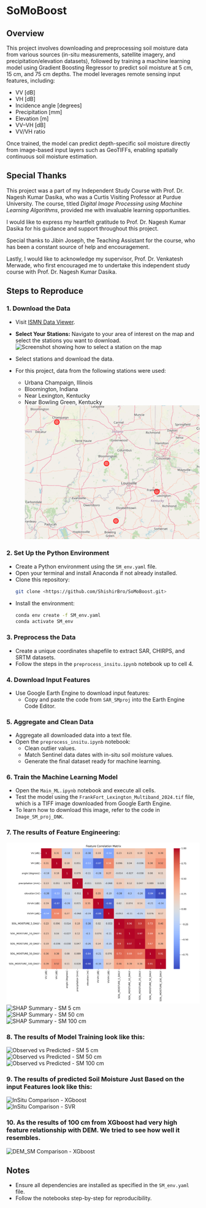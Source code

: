 # SoMoBoost

## Overview  
This project involves downloading and preprocessing soil moisture data from various sources (in-situ measurements, satellite imagery, and precipitation/elevation datasets), followed by training a machine learning model using Gradient Boosting Regressor to predict soil moisture at 5 cm, 15 cm, and 75 cm depths. The model leverages remote sensing input features, including:  

- VV [dB]  
- VH [dB]  
- Incidence angle [degrees]  
- Precipitation [mm]  
- Elevation [m]  
- VV–VH [dB]  
- VV/VH ratio   

Once trained, the model can predict depth-specific soil moisture directly from image-based input layers such as GeoTIFFs, enabling spatially continuous soil moisture estimation.  

## Special Thanks  

This project was a part of my Independent Study Course with Prof. Dr. Nagesh Kumar Dasika, who was a Curtis Visiting Professor at Purdue University. The course, titled *Digital Image Processing using Machine Learning Algorithms*, provided me with invaluable learning opportunities.  

I would like to express my heartfelt gratitude to Prof. Dr. Nagesh Kumar Dasika for his guidance and support throughout this project.  

Special thanks to Jibin Joseph, the Teaching Assistant for the course, who has been a constant source of help and encouragement.  

Lastly, I would like to acknowledge my supervisor, Prof. Dr. Venkatesh Merwade, who first encouraged me to undertake this independent study course with Prof. Dr. Nagesh Kumar Dasika.  

## Steps to Reproduce  

### 1. Download the Data  
- Visit [ISMN Data Viewer](https://ismn.earth/en/dataviewer/).
- **Select Your Stations:** Navigate to your area of interest on the map and    select the stations you want to download.
    ![Screenshot showing how to select a station on the map](images/Website.png)



- Select stations and download the data.  
- For this project, data from the following stations were used:  
    - Urbana Champaign, Illinois  
    - Bloomington, Indiana  
    - Near Lexington, Kentucky  
    - Near Bowling Green, Kentucky
    ![Screenshot showing our data points](images/Study_Area.png) 

### 2. Set Up the Python Environment  
- Create a Python environment using the `SM_env.yaml` file.  
- Open your terminal and install Anaconda if not already installed.  
- Clone this repository:  
    ```bash  
    git clone <https://github.com/ShishirBro/SoMoBoost.git>  
    ```  
- Install the environment:  
    ```bash  
    conda env create -f SM_env.yaml  
    conda activate SM_env  
    ```  

### 3. Preprocess the Data  
- Create a unique coordinates shapefile to extract SAR, CHIRPS, and SRTM datasets.  
- Follow the steps in the `preprocess_insitu.ipynb` notebook up to cell 4.  

### 4. Download Input Features  
- Use Google Earth Engine to download input features:  
    - Copy and paste the code from `SAR_SMproj` into the Earth Engine Code Editor.  

### 5. Aggregate and Clean Data  
- Aggregate all downloaded data into a text file.  
- Open the `preprocess_insitu.ipynb` notebook:  
    - Clean outlier values.  
    - Match Sentinel data dates with in-situ soil moisture values.  
    - Generate the final dataset ready for machine learning.  

### 6. Train the Machine Learning Model  
- Open the `Main_ML.ipynb` notebook and execute all cells.  
- Test the model using the `FrankFort_Lexington_Multiband_2024.tif` file, which is a TIFF image downloaded from Google Earth Engine.  
- To learn how to download this image, refer to the code in `Image_SM_proj_DNK`.  

### 7. The results of Feature Engineering:
![Correlation Matrix](Results/correlation_matrix.png)  
![SHAP Summary - SM 5 cm](SoMoBoost/Results/XGboost_SHAP_summary_SOIL_MOISTURE_5_DAILY.png)  
![SHAP Summary - SM 50 cm](SoMoBoost/Results/XGboost_SHAP_summary_SOIL_MOISTURE_50_DAILY.png)  
![SHAP Summary - SM 100 cm](SoMoBoost/Results/XGboost_SHAP_summary_SOIL_MOISTURE_100_DAILY.png)

### 8. The results of Model Training look like this: 
![Observed vs Predicted - SM 5 cm](SoMoBoost/Results/XGboost_Observed_vs_Predicted_SOIL_MOISTURE_5_DAILY.png)  
![Observed vs Predicted - SM 50 cm](SoMoBoost/Results/XGboost_Observed_vs_Predicted_SOIL_MOISTURE_50_DAILY.png)  
![Observed vs Predicted - SM 100 cm](SoMoBoost/Results/XGboost_Observed_vs_Predicted_SOIL_MOISTURE_100_DAILY.png)

### 9. The results of predicted Soil Moisture Just Based on the input Features look like this:
![InSitu Comparison - XGboost](SoMoBoost/Results/XGboost_Soil_Moisture_Prediction_All_Depths.png)  
![InSitu Comparison - SVR](SoMoBoost/Results/SVR_InSitu_Comparison_All_Depths.png)  

### 10. As the results of 100 cm from XGboost had very high feature relationship with DEM. We tried to see how well it resembles.
![DEM_SM Comparison - XGboost](SoMoBoost/Results/DEM_XGboost_100cm.png)  



## Notes  
- Ensure all dependencies are installed as specified in the `SM_env.yaml` file.  
- Follow the notebooks step-by-step for reproducibility.  

